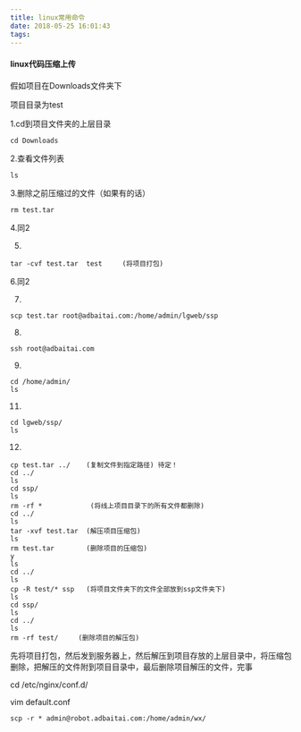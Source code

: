```yaml
---
title: linux常用命令
date: 2018-05-25 16:01:43
tags:
---
```


#### linux代码压缩上传

假如项目在Downloads文件夹下

项目目录为test

1.cd到项目文件夹的上层目录

```
cd Downloads
```

2.查看文件列表

```
ls
```

3.删除之前压缩过的文件（如果有的话）

```
rm test.tar
```

4.同2

5.

```
tar -cvf test.tar  test     (将项目打包)
```

6.同2

7.

```
scp test.tar root@adbaitai.com:/home/admin/lgweb/ssp
```

8.

```
ssh root@adbaitai.com
```

9.

```
cd /home/admin/
ls
```

11.

```
cd lgweb/ssp/
ls
```

12.

```
cp test.tar ../    (复制文件到指定路径) 待定！
cd ../
ls
cd ssp/
ls
rm -rf *			(将线上项目目录下的所有文件都删除)
cd ../
ls
tar -xvf test.tar  (解压项目压缩包)
ls
rm test.tar        (删除项目的压缩包)
y
ls
cd ../
ls
cp -R test/* ssp   (将项目文件夹下的文件全部放到ssp文件夹下)
ls
cd ssp/
ls
cd ../
ls
rm -rf test/     (删除项目的解压包)
```



先将项目打包，然后发到服务器上，然后解压到项目存放的上层目录中，将压缩包删除，把解压的文件附到项目目录中，最后删除项目解压的文件，完事





cd /etc/nginx/conf.d/

 vim default.conf













```
scp -r * admin@robot.adbaitai.com:/home/admin/wx/
```
